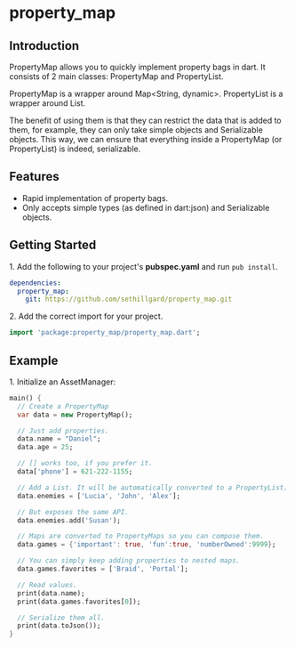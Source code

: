 property_map
============

## Introduction ##

PropertyMap allows you to quickly implement property bags in dart. It consists
of 2 main classes: PropertyMap and PropertyList.

PropertyMap is a wrapper around Map<String, dynamic>.
PropertyList is a wrapper around List<dynamic>.

The benefit of using them is that they can restrict the data that is added to 
them, for example, they can only take simple objects and Serializable objects.
This way, we can ensure that everything inside a PropertyMap (or PropertyList)
is indeed, serializable.

## Features ##

* Rapid implementation of property bags.
* Only accepts simple types (as defined in dart:json) and Serializable objects.

## Getting Started ##

1\. Add the following to your project's **pubspec.yaml** and run 
```pub install```.

```yaml
dependencies:
  property_map:
    git: https://github.com/sethillgard/property_map.git
```

2\. Add the correct import for your project. 

```dart
import 'package:property_map/property_map.dart';
```

## Example ##

1\. Initialize an AssetManager:

```dart
main() {
  // Create a PropertyMap
  var data = new PropertyMap();

  // Just add properties.
  data.name = "Daniel";
  data.age = 25;

  // [] works too, if you prefer it.
  data['phone'] = 621-222-1155;

  // Add a List. It will be automatically converted to a PropertyList.
  data.enemies = ['Lucia', 'John', 'Alex'];

  // But exposes the same API.
  data.enemies.add('Susan');

  // Maps are converted to PropertyMaps so you can compose them.
  data.games = {'important': true, 'fun':true, 'numberOwned':9999};

  // You can simply keep adding properties to nested maps.
  data.games.favorites = ['Braid', 'Portal'];

  // Read values.
  print(data.name);
  print(data.games.favorites[0]);

  // Serialize them all.
  print(data.toJson());
}
```